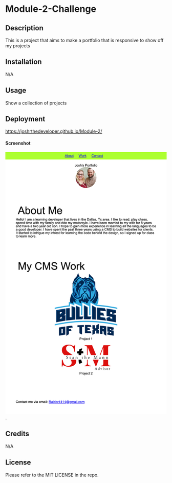 # Module-2-Challenge

## Description

This is a project that aims to make a portfolio that is responsive to show off my projects


## Installation

N/A

## Usage

Show a collection of projects

## Deployment
https://joshrthedeveloper.github.io/Module-2/
#### Screenshot

![my screenshot](https://github.com/JoshRTheDeveloper/Module-2/blob/main/assets/joshrthedeveloper.github.io_Module-2_.png?raw=true).

## Credits

N/A

## License

Please refer to the MIT LICENSE in the repo.

